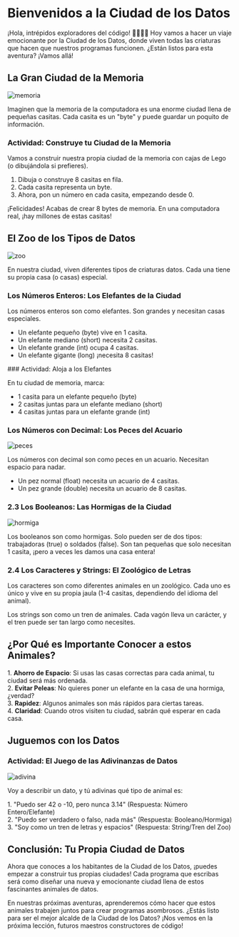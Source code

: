 # Bienvenidos a la Ciudad de los Datos

¡Hola, intrépidos exploradores del código! 🕵️‍♀️🕵️‍♂️ Hoy vamos a hacer un viaje emocionante por la Ciudad de los Datos, donde viven todas las criaturas que hacen que nuestros programas funcionen. ¿Están listos para esta aventura? ¡Vamos allá!

## La Gran Ciudad de la Memoria

![memoria](https://res.cloudinary.com/dukgkrpft/image/upload/v1729374022/lessons/El-zoo-de-los-datos-y-la-ciudad-de-la-memoria/hr04mom6xtrh1ehgqcqf.webp)

Imaginen que la memoria de la computadora es una enorme ciudad llena de pequeñas casitas. Cada casita es un "byte" y puede guardar un poquito de información.

### Actividad: Construye tu Ciudad de la Memoria

Vamos a construir nuestra propia ciudad de la memoria con cajas de Lego (o dibujándola si prefieres).

1. Dibuja o construye 8 casitas en fila.
2. Cada casita representa un byte.
3. Ahora, pon un número en cada casita, empezando desde 0.

¡Felicidades! Acabas de crear 8 bytes de memoria. En una computadora real, ¡hay millones de estas casitas!

## El Zoo de los Tipos de Datos

![zoo](https://res.cloudinary.com/dukgkrpft/image/upload/v1729374084/lessons/El-zoo-de-los-datos-y-la-ciudad-de-la-memoria/zhwldgukl3nyk89nx4q9.jpg)

En nuestra ciudad, viven diferentes tipos de criaturas datos. Cada una tiene su propia casa (o casas) especial.

### Los Números Enteros: Los Elefantes de la Ciudad

Los números enteros son como elefantes. Son grandes y necesitan casas especiales.

- Un elefante pequeño (byte) vive en 1 casita.
- Un elefante mediano (short) necesita 2 casitas.
- Un elefante grande (int) ocupa 4 casitas.
- Un elefante gigante (long) ¡necesita 8 casitas!

\### Actividad: Aloja a los Elefantes

En tu ciudad de memoria, marca:

- 1 casita para un elefante pequeño (byte)
- 2 casitas juntas para un elefante mediano (short)
- 4 casitas juntas para un elefante grande (int)

### Los Números con Decimal: Los Peces del Acuario

![peces](https://res.cloudinary.com/dukgkrpft/image/upload/v1729374122/lessons/El-zoo-de-los-datos-y-la-ciudad-de-la-memoria/al5yaac7ypeqthlevtri.jpg)

Los números con decimal son como peces en un acuario. Necesitan espacio para nadar.

- Un pez normal (float) necesita un acuario de 4 casitas.
- Un pez grande (double) necesita un acuario de 8 casitas.

### 2\.3 Los Booleanos: Las Hormigas de la Ciudad

![hormiga](https://res.cloudinary.com/dukgkrpft/image/upload/v1729374193/lessons/El-zoo-de-los-datos-y-la-ciudad-de-la-memoria/neec3mg8w7nslazw1nhp.jpg)

Los booleanos son como hormigas. Solo pueden ser de dos tipos: trabajadoras (true) o soldados (false). Son tan pequeñas que solo necesitan 1 casita, ¡pero a veces les damos una casa entera!

### 2\.4 Los Caracteres y Strings: El Zoológico de Letras

Los caracteres son como diferentes animales en un zoológico. Cada uno es único y vive en su propia jaula (1-4 casitas, dependiendo del idioma del animal).

Los strings son como un tren de animales. Cada vagón lleva un carácter, y el tren puede ser tan largo como necesites.

## ¿Por Qué es Importante Conocer a estos Animales?

1\. **Ahorro de Espacio**: Si usas las casas correctas para cada animal, tu ciudad será más ordenada.  
2\. **Evitar Peleas**: No quieres poner un elefante en la casa de una hormiga, ¿verdad?  
3\. **Rapidez**: Algunos animales son más rápidos para ciertas tareas.  
4\. **Claridad**: Cuando otros visiten tu ciudad, sabrán qué esperar en cada casa.

## Juguemos con los Datos

### Actividad: El Juego de las Adivinanzas de Datos

![adivina](https://res.cloudinary.com/dukgkrpft/image/upload/v1729374252/lessons/El-zoo-de-los-datos-y-la-ciudad-de-la-memoria/hwrp77y6jqeesfraydq5.jpg)

Voy a describir un dato, y tú adivinas qué tipo de animal es:

1\. "Puedo ser 42 o -10, pero nunca 3.14" (Respuesta: Número Entero/Elefante)  
2\. "Puedo ser verdadero o falso, nada más" (Respuesta: Booleano/Hormiga)  
3\. "Soy como un tren de letras y espacios" (Respuesta: String/Tren del Zoo)

## Conclusión: Tu Propia Ciudad de Datos

Ahora que conoces a los habitantes de la Ciudad de los Datos, ¡puedes empezar a construir tus propias ciudades! Cada programa que escribas será como diseñar una nueva y emocionante ciudad llena de estos fascinantes animales de datos.

En nuestras próximas aventuras, aprenderemos cómo hacer que estos animales trabajen juntos para crear programas asombrosos. ¿Estás listo para ser el mejor alcalde de la Ciudad de los Datos? ¡Nos vemos en la próxima lección, futuros maestros constructores de código!
